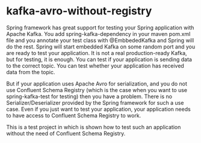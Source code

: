 # kafka-avro-without-registry
Spring framework has great support for testing your Spring application with Apache Kafka. 
You add spring-kafka-dependency in your maven pom.xml file and you annotate your test class with @EmbbededKafka and Spring will do the rest.
Spring will start embedded Kafka on some random port and you are ready to test your application. 
It is not a real production-ready Kafka, but for testing, it is enough. 
You can test if your application is sending data to the correct topic. 
You can test whether your application has received data from the topic.

But if your application uses Apache Avro for serialization, and you do not use Confluent Schema Registry 
(which is the case when you want to use spring-kafka-test for testing) then you have a problem. 
There is no Serializer/Deserializer provided by the Spring framework for such a use case. 
Even if you just want to test your application, your application needs to have access to Confluent Schema Registry to work.

This is a test project in which is shown how to test such an application without the need of Confluent Schema Registry.
